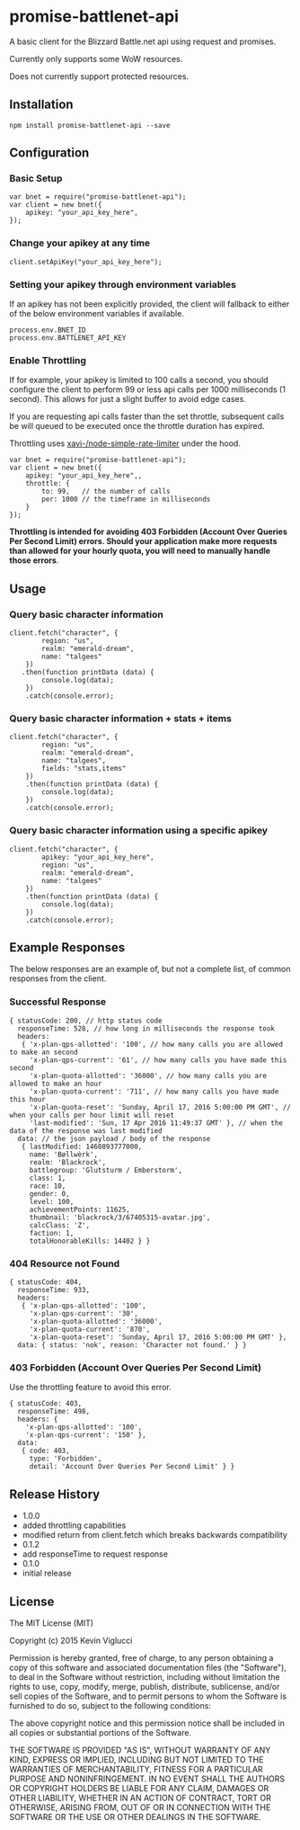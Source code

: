 # promise-battlenet-api

A basic client for the Blizzard Battle.net api using request and promises.

Currently only supports some WoW resources. 

Does not currently support protected resources. 

## Installation
    npm install promise-battlenet-api --save

## Configuration

### Basic Setup    
    var bnet = require("promise-battlenet-api");
    var client = new bnet({
        apikey: "your_api_key_here",
    });
    
### Change your apikey at any time
    client.setApiKey("your_api_key_here");

### Setting your apikey through environment variables

If an apikey has not been explicitly provided, the client will fallback to either of the below environment variables if available.

    process.env.BNET_ID
    process.env.BATTLENET_API_KEY

### Enable Throttling

If for example, your apikey is limited to 100 calls a second, you should configure the client to perform 99 or less api calls per 1000 milliseconds (1 second). This allows for just a slight buffer to avoid edge cases. 

If you are requesting api calls faster than the set throttle, subsequent calls be will queued to be executed once the throttle duration has expired.

Throttling uses [xavi-/node-simple-rate-limiter](https://github.com/xavi-/node-simple-rate-limiter) under the hood.

    var bnet = require("promise-battlenet-api");
    var client = new bnet({
        apikey: "your_api_key_here",,
        throttle: {
            to: 99,   // the number of calls
            per: 1000 // the timeframe in milliseconds
        }
    });

**Throttling is intended for avoiding 403 Forbidden (Account Over Queries Per Second Limit) errors. Should your application make more requests than allowed for your hourly quota, you will need to manually handle those errors**.

## Usage

### Query basic character information
    client.fetch("character", { 
            region: "us", 
            realm: "emerald-dream", 
            name: "talgees" 
        })
       .then(function printData (data) {
            console.log(data);
        })
        .catch(console.error);

### Query basic character information + stats + items
    client.fetch("character", { 
            region: "us", 
            realm: "emerald-dream", 
            name: "talgees",
            fields: "stats,items"
        })
        .then(function printData (data) {
            console.log(data);
        })
        .catch(console.error);

### Query basic character information using a specific apikey
    client.fetch("character", {
            apikey: "your_api_key_here",
            region: "us", 
            realm: "emerald-dream", 
            name: "talgees"
        })
        .then(function printData (data) {
            console.log(data);
        })
        .catch(console.error);

## Example Responses

The below responses are an example of, but not a complete list, of common responses from the client.

### Successful Response

    { statusCode: 200, // http status code
      responseTime: 528, // how long in milliseconds the response took
      headers:
       { 'x-plan-qps-allotted': '100', // how many calls you are allowed to make an second
         'x-plan-qps-current': '61', // how many calls you have made this second
         'x-plan-quota-allotted': '36000', // how many calls you are allowed to make an hour
         'x-plan-quota-current': '711', // how many calls you have made this hour
         'x-plan-quota-reset': 'Sunday, April 17, 2016 5:00:00 PM GMT', // when your calls per hour limit will reset
         'last-modified': 'Sun, 17 Apr 2016 11:49:37 GMT' }, // when the data of the response was last modified
      data: // the json payload / body of the response
       { lastModified: 1460893777000,
         name: 'Bøllwèrk',
         realm: 'Blackrock',
         battlegroup: 'Glutsturm / Emberstorm',
         class: 1,
         race: 10,
         gender: 0,
         level: 100,
         achievementPoints: 11625,
         thumbnail: 'blackrock/3/67405315-avatar.jpg',
         calcClass: 'Z',
         faction: 1,
         totalHonorableKills: 14402 } }

### 404 Resource not Found

    { statusCode: 404,
      responseTime: 933,
      headers:
       { 'x-plan-qps-allotted': '100',
         'x-plan-qps-current': '30',
         'x-plan-quota-allotted': '36000',
         'x-plan-quota-current': '870',
         'x-plan-quota-reset': 'Sunday, April 17, 2016 5:00:00 PM GMT' },
      data: { status: 'nok', reason: 'Character not found.' } }

### 403 Forbidden (Account Over Queries Per Second Limit)

Use the throttling feature to avoid this error.

    { statusCode: 403,
      responseTime: 498,
      headers: { 
        'x-plan-qps-allotted': '100',
        'x-plan-qps-current': '150' },
      data:
       { code: 403,
         type: 'Forbidden',
         detail: 'Account Over Queries Per Second Limit' } }

## Release History

* 1.0.0 
 * added throttling capabilities
 * modified return from client.fetch which breaks backwards compatibility
* 0.1.2 
 * add responseTime to request response
* 0.1.0 
 * initial release

## License

The MIT License (MIT)

Copyright (c) 2015 Kevin Viglucci

Permission is hereby granted, free of charge, to any person obtaining a copy
of this software and associated documentation files (the "Software"), to deal
in the Software without restriction, including without limitation the rights
to use, copy, modify, merge, publish, distribute, sublicense, and/or sell
copies of the Software, and to permit persons to whom the Software is
furnished to do so, subject to the following conditions:

The above copyright notice and this permission notice shall be included in all
copies or substantial portions of the Software.

THE SOFTWARE IS PROVIDED "AS IS", WITHOUT WARRANTY OF ANY KIND, EXPRESS OR
IMPLIED, INCLUDING BUT NOT LIMITED TO THE WARRANTIES OF MERCHANTABILITY,
FITNESS FOR A PARTICULAR PURPOSE AND NONINFRINGEMENT. IN NO EVENT SHALL THE
AUTHORS OR COPYRIGHT HOLDERS BE LIABLE FOR ANY CLAIM, DAMAGES OR OTHER
LIABILITY, WHETHER IN AN ACTION OF CONTRACT, TORT OR OTHERWISE, ARISING FROM,
OUT OF OR IN CONNECTION WITH THE SOFTWARE OR THE USE OR OTHER DEALINGS IN THE
SOFTWARE.


